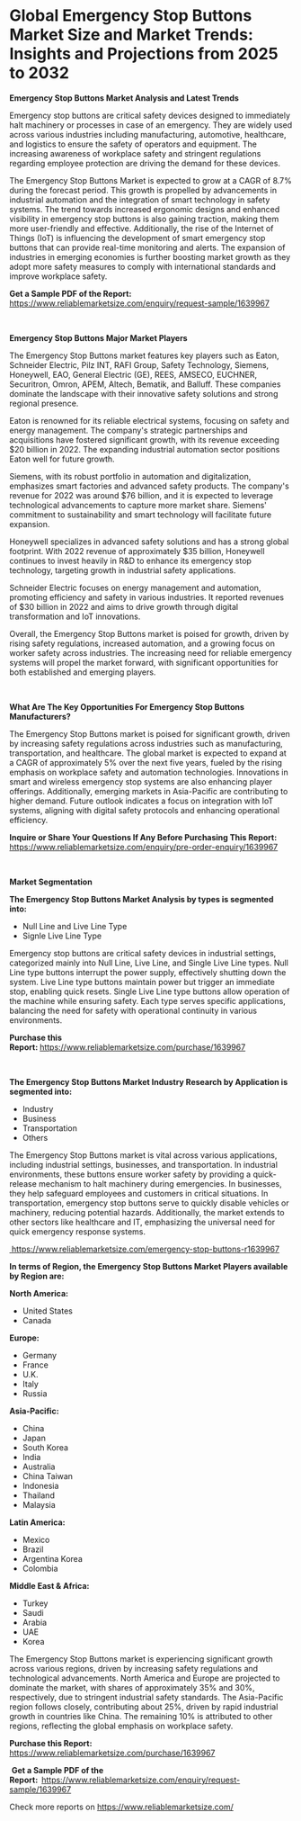 <p><h1>Global Emergency Stop Buttons Market Size and Market Trends: Insights and Projections from 2025 to 2032</h1></p><p><strong>Emergency Stop Buttons Market Analysis and Latest Trends</strong></p>
<p><p>Emergency stop buttons are critical safety devices designed to immediately halt machinery or processes in case of an emergency. They are widely used across various industries including manufacturing, automotive, healthcare, and logistics to ensure the safety of operators and equipment. The increasing awareness of workplace safety and stringent regulations regarding employee protection are driving the demand for these devices.</p><p>The Emergency Stop Buttons Market is expected to grow at a CAGR of 8.7% during the forecast period. This growth is propelled by advancements in industrial automation and the integration of smart technology in safety systems. The trend towards increased ergonomic designs and enhanced visibility in emergency stop buttons is also gaining traction, making them more user-friendly and effective. Additionally, the rise of the Internet of Things (IoT) is influencing the development of smart emergency stop buttons that can provide real-time monitoring and alerts. The expansion of industries in emerging economies is further boosting market growth as they adopt more safety measures to comply with international standards and improve workplace safety.</p></p>
<p><strong>Get a Sample PDF of the Report:&nbsp;</strong> <a href="https://www.reliablemarketsize.com/enquiry/request-sample/1639967?utm_campaign=2628&utm_medium=2&utm_source=Github&utm_content=ia&utm_term=07042025&utm_id=emergency-stop-buttons">https://www.reliablemarketsize.com/enquiry/request-sample/1639967</a></p>
<p>&nbsp;</p>
<p><strong>Emergency Stop Buttons Major Market Players</strong></p>
<p><p>The Emergency Stop Buttons market features key players such as Eaton, Schneider Electric, Pilz INT, RAFI Group, Safety Technology, Siemens, Honeywell, EAO, General Electric (GE), REES, AMSECO, EUCHNER, Securitron, Omron, APEM, Altech, Bematik, and Balluff. These companies dominate the landscape with their innovative safety solutions and strong regional presence.</p><p>Eaton is renowned for its reliable electrical systems, focusing on safety and energy management. The company's strategic partnerships and acquisitions have fostered significant growth, with its revenue exceeding $20 billion in 2022. The expanding industrial automation sector positions Eaton well for future growth.</p><p>Siemens, with its robust portfolio in automation and digitalization, emphasizes smart factories and advanced safety products. The company's revenue for 2022 was around $76 billion, and it is expected to leverage technological advancements to capture more market share. Siemens' commitment to sustainability and smart technology will facilitate future expansion.</p><p>Honeywell specializes in advanced safety solutions and has a strong global footprint. With 2022 revenue of approximately $35 billion, Honeywell continues to invest heavily in R&D to enhance its emergency stop technology, targeting growth in industrial safety applications.</p><p>Schneider Electric focuses on energy management and automation, promoting efficiency and safety in various industries. It reported revenues of $30 billion in 2022 and aims to drive growth through digital transformation and IoT innovations.</p><p>Overall, the Emergency Stop Buttons market is poised for growth, driven by rising safety regulations, increased automation, and a growing focus on worker safety across industries. The increasing need for reliable emergency systems will propel the market forward, with significant opportunities for both established and emerging players.</p></p>
<p>&nbsp;</p>
<p><strong>What Are The Key Opportunities For Emergency Stop Buttons Manufacturers?</strong></p>
<p><p>The Emergency Stop Buttons market is poised for significant growth, driven by increasing safety regulations across industries such as manufacturing, transportation, and healthcare. The global market is expected to expand at a CAGR of approximately 5% over the next five years, fueled by the rising emphasis on workplace safety and automation technologies. Innovations in smart and wireless emergency stop systems are also enhancing player offerings. Additionally, emerging markets in Asia-Pacific are contributing to higher demand. Future outlook indicates a focus on integration with IoT systems, aligning with digital safety protocols and enhancing operational efficiency.</p></p>
<p><strong>Inquire or Share Your Questions If Any Before Purchasing This Report:</strong> <a href="https://www.reliablemarketsize.com/enquiry/pre-order-enquiry/1639967?utm_campaign=2628&utm_medium=2&utm_source=Github&utm_content=ia&utm_term=07042025&utm_id=emergency-stop-buttons">https://www.reliablemarketsize.com/enquiry/pre-order-enquiry/1639967</a></p>
<p>&nbsp;</p>
<p><strong>Market Segmentation</strong></p>
<p><strong>The Emergency Stop Buttons Market Analysis by types is segmented into:</strong></p>
<p><ul><li>Null Line and Live Line Type</li><li>Signle Live Line Type</li></ul></p>
<p><p>Emergency stop buttons are critical safety devices in industrial settings, categorized mainly into Null Line, Live Line, and Single Live Line types. Null Line type buttons interrupt the power supply, effectively shutting down the system. Live Line type buttons maintain power but trigger an immediate stop, enabling quick resets. Single Live Line type buttons allow operation of the machine while ensuring safety. Each type serves specific applications, balancing the need for safety with operational continuity in various environments.</p></p>
<p><strong>Purchase this Report:&nbsp;</strong><a href="https://www.reliablemarketsize.com/purchase/1639967?utm_campaign=2628&utm_medium=2&utm_source=Github&utm_content=ia&utm_term=07042025&utm_id=emergency-stop-buttons">https://www.reliablemarketsize.com/purchase/1639967</a></p>
<p>&nbsp;</p>
<p><strong>The Emergency Stop Buttons Market Industry Research by Application is segmented into:</strong></p>
<p><ul><li>Industry</li><li>Business</li><li>Transportation</li><li>Others</li></ul></p>
<p><p>The Emergency Stop Buttons market is vital across various applications, including industrial settings, businesses, and transportation. In industrial environments, these buttons ensure worker safety by providing a quick-release mechanism to halt machinery during emergencies. In businesses, they help safeguard employees and customers in critical situations. In transportation, emergency stop buttons serve to quickly disable vehicles or machinery, reducing potential hazards. Additionally, the market extends to other sectors like healthcare and IT, emphasizing the universal need for quick emergency response systems.</p></p>
<p><a href="https://www.reliablemarketsize.com/emergency-stop-buttons-r1639967?utm_campaign=2628&utm_medium=2&utm_source=Github&utm_content=ia&utm_term=07042025&utm_id=emergency-stop-buttons">&nbsp;https://www.reliablemarketsize.com/emergency-stop-buttons-r1639967</a></p>
<p><strong>In terms of Region, the Emergency Stop Buttons Market Players available by Region are:</strong></p>
<p>
    <p> <strong> North America: </strong>
        <ul>
            <li>United States</li>
            <li>Canada</li>
        </ul>
        </p> 
    <p> <strong> Europe: </strong>
        <ul>
            <li>Germany</li>
            <li>France</li>
            <li>U.K.</li>
            <li>Italy</li>
            <li>Russia</li>
        </ul>
        </p> 
    <p> <strong> Asia-Pacific: </strong>
        <ul>
            <li>China</li>
            <li>Japan</li>
            <li>South Korea</li>
            <li>India</li>
            <li>Australia</li>
            <li>China Taiwan</li>
            <li>Indonesia</li>
            <li>Thailand</li>
            <li>Malaysia</li>
        </ul>
        </p> 
    <p> <strong> Latin America: </strong>
        <ul>
            <li>Mexico</li>
            <li>Brazil</li>
            <li>Argentina Korea</li>
            <li>Colombia</li>
        </ul>
        </p> 
    <p> <strong> Middle East & Africa: </strong>
        <ul>
            <li>Turkey</li>
            <li>Saudi</li>
            <li>Arabia</li>
            <li>UAE</li>
            <li>Korea</li>
        </ul>
    </p>
    </p>
<p><p>The Emergency Stop Buttons market is experiencing significant growth across various regions, driven by increasing safety regulations and technological advancements. North America and Europe are projected to dominate the market, with shares of approximately 35% and 30%, respectively, due to stringent industrial safety standards. The Asia-Pacific region follows closely, contributing about 25%, driven by rapid industrial growth in countries like China. The remaining 10% is attributed to other regions, reflecting the global emphasis on workplace safety.</p></p>
<p><strong>Purchase this Report: </strong><a href="https://www.reliablemarketsize.com/purchase/1639967?utm_campaign=2628&utm_medium=2&utm_source=Github&utm_content=ia&utm_term=07042025&utm_id=emergency-stop-buttons">https://www.reliablemarketsize.com/purchase/1639967</a></p>
<p>&nbsp;<strong>Get a Sample PDF of the Report:&nbsp;&nbsp;</strong><a href="https://www.reliablemarketsize.com/enquiry/request-sample/1639967?utm_campaign=2628&utm_medium=2&utm_source=Github&utm_content=ia&utm_term=07042025&utm_id=emergency-stop-buttons">https://www.reliablemarketsize.com/enquiry/request-sample/1639967</a></p>
<p><strong></strong></p>
<p>Check more reports on <a href="https://www.reliablemarketsize.com/?utm_campaign=2628&utm_medium=2&utm_source=Github&utm_content=ia&utm_term=07042025&utm_id=emergency-stop-buttons">https://www.reliablemarketsize.com/</a></p>